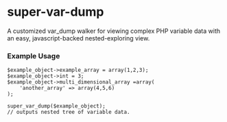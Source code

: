 super-var-dump
==============

A customized var_dump walker for viewing complex PHP variable data with an easy, javascript-backed nested-exploring view.

### Example Usage

    $example_object->example_array = array(1,2,3);
    $example_object->int = 3;
    $example_object->multi_dimensional_array =array(
        'another_array' => array(4,5,6)
    );

    super_var_dump($example_object);
    // outputs nested tree of variable data. 